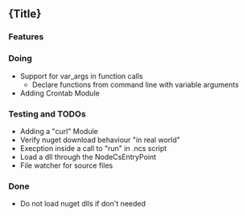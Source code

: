 ﻿<!--settings(
title=To Do
description=Development To Do
filters=children;includefile
children_required=
)-->

<!--include(shared/breadcrumb.php)-->

## {Title}

### Features

### Doing

* Support for var_args in function calls
	* Declare functions from command line with variable arguments
* Adding Crontab Module

### Testing and TODOs

* Adding a "curl" Module
* Verify nuget download behaviour "in real world"
* Execption inside a call to "run" in .ncs script
* Load a dll through the NodeCsEntryPoint
* File watcher for source files

### Done

* Do not load nuget dlls if don't needed
